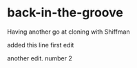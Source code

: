 # back-in-the-groove
Having another go at cloning  with Shiffman

added this line first edit

another edit. number 2
